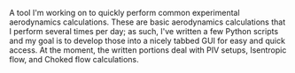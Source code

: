 A tool I'm working on to quickly perform common experimental aerodynamics calculations. These are basic aerodynamics calculations that I perform several times per day; as such, I've written a few Python scripts and my goal is to develop those into a nicely tabbed GUI for easy and quick access. At the moment, the written portions deal with PIV setups, Isentropic flow, and Choked flow calculations.